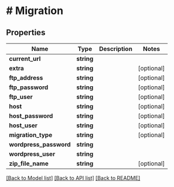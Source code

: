 # # Migration

## Properties

Name | Type | Description | Notes
------------ | ------------- | ------------- | -------------
**current_url** | **string** |  |
**extra** | **string** |  | [optional]
**ftp_address** | **string** |  | [optional]
**ftp_password** | **string** |  | [optional]
**ftp_user** | **string** |  | [optional]
**host** | **string** |  | [optional]
**host_password** | **string** |  | [optional]
**host_user** | **string** |  | [optional]
**migration_type** | **string** |  | [optional]
**wordpress_password** | **string** |  |
**wordpress_user** | **string** |  |
**zip_file_name** | **string** |  | [optional]

[[Back to Model list]](../../README.md#models) [[Back to API list]](../../README.md#endpoints) [[Back to README]](../../README.md)
